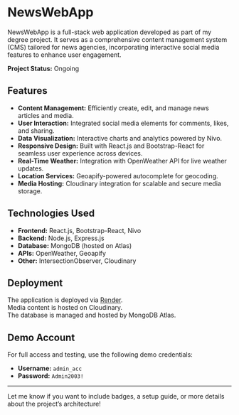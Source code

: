# NewsWebApp

NewsWebApp is a full-stack web application developed as part of my degree project. It serves as a comprehensive content management system (CMS) tailored for news agencies, incorporating interactive social media features to enhance user engagement.

**Project Status:** Ongoing

## Features

- **Content Management:** Efficiently create, edit, and manage news articles and media.
- **User Interaction:** Integrated social media elements for comments, likes, and sharing.
- **Data Visualization:** Interactive charts and analytics powered by Nivo.
- **Responsive Design:** Built with React.js and Bootstrap-React for seamless user experience across devices.
- **Real-Time Weather:** Integration with OpenWeather API for live weather updates.
- **Location Services:** Geoapify-powered autocomplete for geocoding.
- **Media Hosting:** Cloudinary integration for scalable and secure media storage.

## Technologies Used

- **Frontend:** React.js, Bootstrap-React, Nivo
- **Backend:** Node.js, Express.js
- **Database:** MongoDB (hosted on Atlas)
- **APIs:** OpenWeather, Geoapify
- **Other:** IntersectionObserver, Cloudinary

## Deployment

The application is deployed via [Render](https://newswebapp-qvgp.onrender.com).  
Media content is hosted on Cloudinary.  
The database is managed and hosted by MongoDB Atlas.

## Demo Account

For full access and testing, use the following demo credentials:

- **Username:** `admin_acc`
- **Password:** `Admin2003!`

---

Let me know if you want to include badges, a setup guide, or more details about the project’s architecture!
